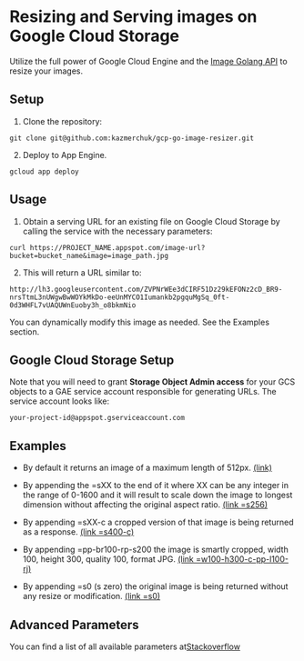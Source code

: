 Resizing and Serving images on Google Cloud Storage
==================================

Utilize the full power of Google Cloud Engine and the [Image Golang API](https://cloud.google.com/appengine/docs/legacy/standard/go111/reference/latest/image) to resize your images.


## Setup

1. Clone the repository:

```
git clone git@github.com:kazmerchuk/gcp-go-image-resizer.git
```

2. Deploy to App Engine.

```
gcloud app deploy
```

## Usage

1. Obtain a serving URL for an existing file on Google Cloud Storage by calling the service with the necessary parameters:

```
curl https://PROJECT_NAME.appspot.com/image-url?bucket=bucket_name&image=image_path.jpg
```

2. This will return a URL similar to:

```
http://lh3.googleusercontent.com/ZVPNrWEe3dCIRF51Dz29kEFONz2cD_BR9-nrsTtmL3nUWgwBwWOYkMkDo-eeUnMYCO1Iumankb2pgquMgSq_0ft-0d3WHFL7vUAQUWnEuoby3h_o8bkmNio
```

You can dynamically modify this image as needed. See the Examples section.

## Google Cloud Storage Setup

Note that you will need to grant **Storage Object Admin access** for your GCS objects to a GAE service account responsible for generating URLs. The service account looks like:

```
your-project-id@appspot.gserviceaccount.com
```

## Examples

* By default it returns an image of a maximum length of 512px. [(link)](http://lh3.googleusercontent.com/ZVPNrWEe3dCIRF51Dz29kEFONz2cD_BR9-nrsTtmL3nUWgwBwWOYkMkDo-eeUnMYCO1Iumankb2pgquMgSq_0ft-0d3WHFL7vUAQUWnEuoby3h_o8bkmNio)

* By appending the =sXX to the end of it where XX can be any integer in the range of 0-1600 and it will result to scale down the image to longest dimension without affecting the original aspect ratio. [(link =s256)](http://lh3.googleusercontent.com/ZVPNrWEe3dCIRF51Dz29kEFONz2cD_BR9-nrsTtmL3nUWgwBwWOYkMkDo-eeUnMYCO1Iumankb2pgquMgSq_0ft-0d3WHFL7vUAQUWnEuoby3h_o8bkmNio=s256)

* By appending =sXX-c a cropped version of that image is being returned as a response. [(link =s400-c)](http://lh3.googleusercontent.com/ZVPNrWEe3dCIRF51Dz29kEFONz2cD_BR9-nrsTtmL3nUWgwBwWOYkMkDo-eeUnMYCO1Iumankb2pgquMgSq_0ft-0d3WHFL7vUAQUWnEuoby3h_o8bkmNio=s400-c)

* By appending =pp-br100-rp-s200 the image is smartly cropped, width 100, height 300, quality 100, format JPG. [(link =w100-h300-c-pp-l100-rj)](http://lh3.googleusercontent.com/ZVPNrWEe3dCIRF51Dz29kEFONz2cD_BR9-nrsTtmL3nUWgwBwWOYkMkDo-eeUnMYCO1Iumankb2pgquMgSq_0ft-0d3WHFL7vUAQUWnEuoby3h_o8bkmNio=w100-h300-c-pp-l100-rj)

* By appending =s0 (s zero) the original image is being returned without any resize or modification. [(link =s0)](http://lh3.googleusercontent.com/ZVPNrWEe3dCIRF51Dz29kEFONz2cD_BR9-nrsTtmL3nUWgwBwWOYkMkDo-eeUnMYCO1Iumankb2pgquMgSq_0ft-0d3WHFL7vUAQUWnEuoby3h_o8bkmNio=s0)


## Advanced Parameters

You can find a list of all available parameters at[Stackoverflow](https://stackoverflow.com/a/25438197/1312280)